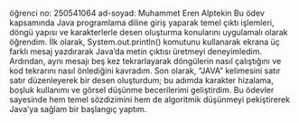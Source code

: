öğrenci no: 250541064
ad-soyad: Muhammet Eren Alptekin
Bu ödev kapsamında Java programlama diline giriş yaparak temel çıktı işlemleri, döngü yapısı ve karakterlerle desen oluşturma konularını uygulamalı olarak öğrendim. İlk olarak, System.out.println() komutunu kullanarak ekrana üç farklı mesaj yazdırarak Java’da metin çıktısı üretmeyi deneyimledim. Ardından, aynı mesajı beş kez tekrarlayarak döngülerin nasıl çalıştığını ve kod tekrarını nasıl önlediğini kavradım. Son olarak, “JAVA” kelimesini satır satır düzenleyerek bir desen oluşturdum; bu adımda karakter hizalama, boşluk kullanımı ve görsel düşünme becerilerimi geliştirdim. Bu ödevler sayesinde hem temel sözdizimini hem de algoritmik düşünmeyi pekiştirerek Java’ya sağlam bir başlangıç yaptım.
